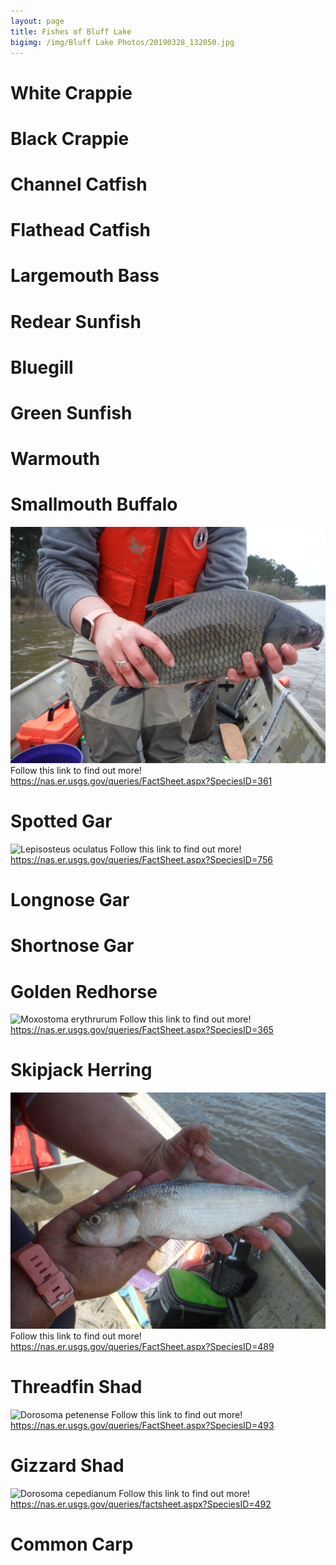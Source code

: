 ```yaml
---
layout: page
title: Fishes of Bluff Lake
bigimg: /img/Bluff Lake Photos/20190328_132050.jpg
---
```


# White Crappie

# Black Crappie

# Channel Catfish

# Flathead Catfish

# Largemouth Bass

# Redear Sunfish

# Bluegill

# Green Sunfish

# Warmouth

# Smallmouth Buffalo

![*Ictiobus bubalus*](img/FishPics/DSCF1785.jpg)
Follow this link to find out more!
https://nas.er.usgs.gov/queries/FactSheet.aspx?SpeciesID=361

# Spotted Gar

![*Lepisosteus oculatus*](FishPics/DSCF1784.jpg)
Follow this link to find out more!
https://nas.er.usgs.gov/queries/FactSheet.aspx?SpeciesID=756

# Longnose Gar

# Shortnose Gar

# Golden Redhorse

![*Moxostoma erythrurum*](DSCF1831.jpg)
Follow this link to find out more!
https://nas.er.usgs.gov/queries/FactSheet.aspx?SpeciesID=365

# Skipjack Herring

![*Alosa chrysochloris*](/docs/img/FishPics/DSCF1836.jpg)
Follow this link to find out more!
https://nas.er.usgs.gov/queries/FactSheet.aspx?SpeciesID=489

# Threadfin Shad

![*Dorosoma petenense*](/img/FishPics/DSCF1826.jpg)
Follow this link to find out more!
https://nas.er.usgs.gov/queries/FactSheet.aspx?SpeciesID=493

# Gizzard Shad

![*Dorosoma cepedianum*](/img/FishPics/DSCF1787.jpg)
Follow this link to find out more!
https://nas.er.usgs.gov/queries/factsheet.aspx?SpeciesID=492

# Common Carp
